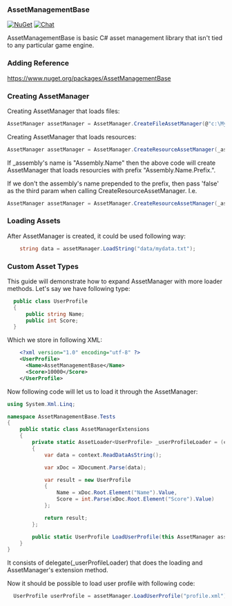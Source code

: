### AssetManagementBase
[![NuGet](https://img.shields.io/nuget/v/AssetManagementBase.svg)](https://www.nuget.org/packages/AssetManagementBase/) [![Chat](https://img.shields.io/discord/628186029488340992.svg)](https://discord.gg/ZeHxhCY)

AssetManagementBase is basic C# asset management library that isn't tied to any particular game engine.

### Adding Reference
https://www.nuget.org/packages/AssetManagementBase
    
### Creating AssetManager
Creating AssetManager that loads files:
```c#
AssetManager assetManager = AssetManager.CreateFileAssetManager(@"c:\MyGame\Assets");
```

Creating AssetManager that loads resources:
```c#
AssetManager assetManager = AssetManager.CreateResourceAssetManager(_assembly, "Resources");
```
If _assembly's name is "Assembly.Name" then the above code will create AssetManager that loads resourcies with prefix "Assembly.Name.Prefix.".

If we don't the assembly's name prepended to the prefix, then pass 'false' as the third param when calling CreateResourceAssetManager. I.e.
```c#
AssetManager assetManager = AssetManager.CreateResourceAssetManager(_assembly, "Full.Path.Resources", false);
```

### Loading Assets
After AssetManager is created, it could be used following way:
```c#
    string data = assetManager.LoadString("data/mydata.txt");
```

### Custom Asset Types
This guide will demonstrate how to expand AssetManager with more loader methods.
Let's say we have following type:
  ```c#
    public class UserProfile
    {
        public string Name;
        public int Score;
    }
  ```
Which we store in following XML:
```xml
    <?xml version="1.0" encoding="utf-8" ?>
    <UserProfile>
      <Name>AssetManagementBase</Name>
      <Score>10000</Score>
    </UserProfile>
```

Now following code will let us to load it through the AssetManager:
```c#
using System.Xml.Linq;

namespace AssetManagementBase.Tests
{
	public static class AssetManagerExtensions
	{
		private static AssetLoader<UserProfile> _userProfileLoader = (context) =>
		{
			var data = context.ReadDataAsString();

			var xDoc = XDocument.Parse(data);

			var result = new UserProfile
			{
				Name = xDoc.Root.Element("Name").Value,
				Score = int.Parse(xDoc.Root.Element("Score").Value)
			};

			return result;
		};

		public static UserProfile LoadUserProfile(this AssetManager assetManager, string assetName) => assetManager.UseLoader(_userProfileLoader, assetName);
	}
}
```

It consists of delegate(_userProfileLoader) that does the loading and AssetManager's extension method.

Now it should be possible to load user profile with following code:
```c#
  UserProfile userProfile = assetManager.LoadUserProfile("profile.xml");
```  

